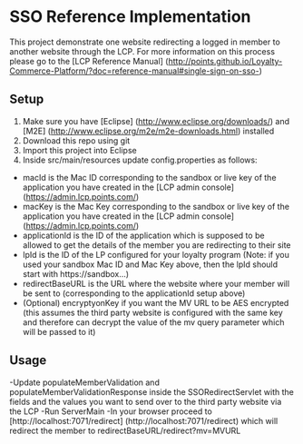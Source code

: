 SSO Reference Implementation
=========

This project demonstrate one website redirecting a logged in member to another website through the LCP.
For more information on this process please go to the [LCP Reference Manual] (http://points.github.io/Loyalty-Commerce-Platform/?doc=reference-manual#single-sign-on-sso-)

## Setup

1. Make sure you have [Eclipse] (http://www.eclipse.org/downloads/) and [M2E] (http://www.eclipse.org/m2e/m2e-downloads.html) installed 
2. Download this repo using git
3. Import this project into Eclipse
4. Inside src/main/resources update config.properties as follows:
- macId is the Mac ID corresponding to the sandbox or live key of the application you have created in the [LCP admin console] (https://admin.lcp.points.com/)  
- macKey is the Mac Key corresponding to the sandbox or live key of the application you have created in the [LCP admin console] (https://admin.lcp.points.com/)
- applicationId is the ID of the application which is supposed to be allowed to get the details of the member you are redirecting to their site
- lpId is the ID of the LP configured for your loyalty program (Note: if you used your sandbox Mac ID and Mac Key above, then the lpId should start with https://sandbox...)
- redirectBaseURL is the URL where the website where your member will be sent to (corresponding to the applicationId setup above)
- (Optional) encryptyonKey if you want the MV URL to be AES encrypted (this assumes the third party website is configured with the same key and therefore can decrypt the value of the mv query parameter which will be passed to it)

## Usage

-Update populateMemberValidation and populateMemberValidationResponse inside the SSORedirectServlet with the fields and the values you want to send over to the third party website via the LCP
-Run ServerMain
-In your browser proceed to [http://localhost:7071/redirect] (http://localhost:7071/redirect) which will redirect the member to redirectBaseURL/redirect?mv=MVURL 



